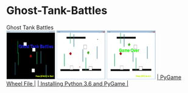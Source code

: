 # Ghost-Tank-Battles
Ghost Tank Battles                                                                                                                         
<img src = "https://github.com/mnecola/Ghost-Tank-Battles/blob/master/start%20screen.JPG?raw=true" width="128" height="128">
<img src = "https://github.com/mnecola/Ghost-Tank-Battles/blob/master/game%20play.JPG?raw=true" width="128" height="128">
<img src = "https://github.com/mnecola/Ghost-Tank-Battles/blob/master/end%20screen.JPG?raw=true" width="128" height="128">
<a href = "http://www.lfd.uci.edu/~gohlke/pythonlibs/#pygame">| PyGame Wheel File |</a>
<a href = "https://youtu.be/_GikMdhAhv0">| Installing Python 3.6 and PyGame |</a>
